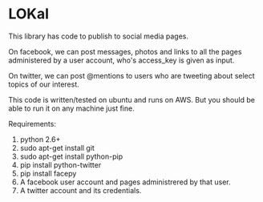 # LOKal
This library has code to publish to social media pages.

On facebook, we can post messages, photos and links to all the pages administered by a user account, who's access_key is given as input.

On twitter, we can post @mentions to users who are tweeting about select topics of our interest.

This code is written/tested on ubuntu and runs on AWS. But you should be able to run it on any machine just fine.

Requirements:

1. python 2.6+
2. sudo apt-get install git
3. sudo apt-get install python-pip
4. pip install python-twitter
5. pip install facepy
6. A facebook user account and pages administrered by that user.
7. A twitter account and its credentials.
